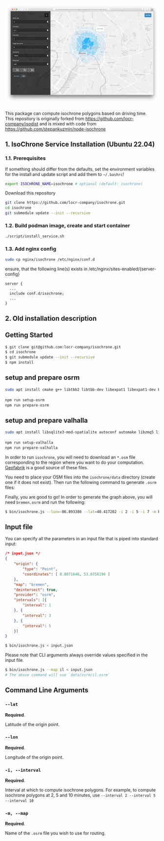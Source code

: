 # ![Header][0]

This package can compute isochrone polygons based on driving time.  
This repository is originally forked from https://github.com/locr-company/isodist and is mixed with code from https://github.com/stepankuzmin/node-isochrone

## 1. IsoChrone Service Installation (Ubuntu 22.04)

### 1.1. Prerequisites

If something should differ from the defaults, set the environment variables for the install and update script and add them to `~/.bashrc`!

```bash
export ISOCHRONE_NAME=isochrone # optional (default: isochrone)
```

Download this repository

```bash
git clone https://github.com/locr-company/isochrone.git
cd isochrone
git submodule update --init --recursive
```

### 1.2. Build podman image, create and start container

```bash
./script/install_service.sh
```

### 1.3. Add nginx config

```bash
sudo cp nginx/isochrone /etc/nginx/conf.d
```

ensure, that the following line(s) exists in /etc/nginx/sites-enabled/{server-config}

```nginx
server {
  ...
  include conf.d/isochrone;
  ...
}
```

## 2. Old installation description

## Getting Started
```sh
$ git clone git@github.com:locr-company/isochrone.git
$ cd isochrone
$ git submodule update --init --recursive
$ npm install
```

## setup and prepare osrm
```sh
sudo apt install cmake g++ libtbb2 libtbb-dev libexpat1 libexpat1-dev bzip2 libbz2-1.0 libbz2-dev lua5.3 libluabind-dev liblua5.3-0 liblua5.3-dev libluajit-5.1-dev luajit zlib1g zlib1g-dev libboost-all-dev

npm run setup-osrm
npm run prepare-osrm
```

## setup and prepare valhalla
```sh
sudo apt install libsqlite3-mod-spatialite autoconf automake libzmq5 libzmq3-dev libczmq4 libczmq-dev curl libcurl4 libcurl4-openssl-dev libprotobuf-dev libgeos-dev libgeos++-dev protobuf-compiler spatialite-bin libsqlite3-dev libspatialite-dev libsqlite3-mod-spatialite lcov unzip

npm run setup-valhalla
npm run prepare-valhalla
```

In order to run `isochrone`, you will need to download an `*.osm` file corresponding to the region
where you want to do your computation. [Geofabrik][1] is a good source of these files.

You need to place your OSM files into the `isochrone/data` directory (create one if it does not exist).
Then run the following command to generate `.osrm` files:

Finally, you are good to go! In order to generate the graph above, you will need `bremen.osrm` and
run the following:
```sh
$ bin/isochrone.js --lon=-86.893386 --lat=40.417202 -i 2 -i 5 -i 7 -m bremen
```

## Input file
You can specify all the parameters in an input file that is piped into standard input:
```json
/* input.json */
{
	"origin": {
		"type": "Point",
		"coordinates": [ 8.8071646, 53.0758196 ]
	},
	"map": "bremen",
	"deintersect": true,
	"provider": "osrm",
	"intervals": [{
		"interval": 1
	}, {
		"interval": 3
	}, {
		"interval": 5
	}]
}

```
```sh
$ bin/isochrone.js < input.json
```

Please note that CLI arguments always override values specified in the input file.
```sh
$ bin/isochrone.js --map il < input.json
# The above command will use `data/osrm/il.osrm`
```


## Command Line Arguments

### `--lat`
**Required**.

Latitude of the origin point.

### `--lon`
**Required**.

Longitude of the origin point.

### `-i, --interval`
**Required**.

Interval at which to compute isochrone polygons.
For example, to compute isochrone polygons at 2, 5 and 10 minutes, use
`--interval 2 --interval 5 --interval 10`

### `-m, --map`
**Required**.

Name of the `.osrm` file you wish to use for routing.


[0]: media/isochrone.png
[1]: https://download.geofabrik.de
